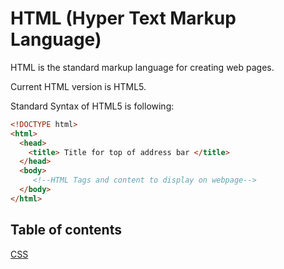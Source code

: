# HTML (Hyper Text Markup Language)

HTML is the standard markup language for creating web pages.

Current HTML version is HTML5.

Standard Syntax of HTML5 is following:
```html
<!DOCTYPE html>
<html>
  <head>
    <title> Title for top of address bar </title>
  </head>
  <body>
     <!--HTML Tags and content to display on webpage-->
  </body>
</html>
```

## Table of contents

[CSS](css/)
